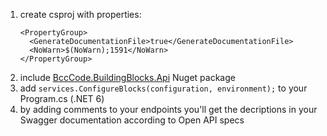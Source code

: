 1. create csproj with properties:
    ```
    <PropertyGroup>
      <GenerateDocumentationFile>true</GenerateDocumentationFile>
      <NoWarn>$(NoWarn);1591</NoWarn>
    </PropertyGroup>
    ```
1. include [BccCode.BuildingBlocks.Api](https://www.nuget.org/packages/BccCode.BuildingBlocks.Api) Nuget package
1. add ```services.ConfigureBlocks(configuration, environment);``` to your Program.cs (.NET 6) 
2. by adding comments to your endpoints you'll get the decriptions in your Swagger documentation according to Open API specs
